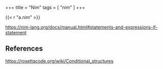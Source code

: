 +++
title = "Nim"
tags = [ "nim" ]
+++

{{< r "a.nim" >}}

<https://nim-lang.org/docs/manual.html#statements-and-expressions-if-statement>

## References

<https://rosettacode.org/wiki/Conditional_structures>
